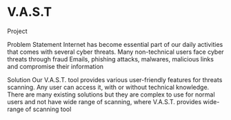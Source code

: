 # V.A.S.T
Project

Problem Statement
Internet has become essential part of our daily activities that comes with several cyber threats.
Many non-technical users face cyber threats through fraud Emails, phishing attacks,
malwares, malicious links and compromise their information

Solution
Our V.A.S.T. tool provides various user-friendly features for threats scanning. Any user
can access it, with or without technical knowledge. There are many existing solutions but
they are complex to use for normal users and not have wide range of scanning, where
V.A.S.T. provides wide-range of scanning tool
